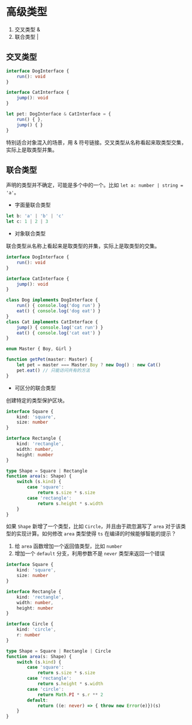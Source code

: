 # 高级类型

1. 交叉类型 &
2. 联合类型 |


## 交叉类型

```ts
interface DogInterface {
    run(): void
}

interface CatInterface {
    jump(): void
}

let pet: DogInterface & CatInterface = {
    run() { },
    jump() { }
}
```
特别适合对象混入的场景，用 & 符号链接。交叉类型从名称看起来取类型交集，实际上是取类型并集。

## 联合类型

声明的类型并不确定，可能是多个中的一个。比如 `let a: number | string = 'a'`。

- 字面量联合类型
```ts
let b: 'a' | 'b' | 'c'
let c: 1 | 2 | 3
```

- 对象联合类型

联合类型从名称上看起来是取类型的并集，实际上是取类型的交集。
```ts
interface DogInterface {
    run(): void
}

interface CatInterface {
    jump(): void
}

class Dog implements DogInterface {
    run() { console.log('dog run') }
    eat() { console.log('dog eat') }
}
class Cat implements CatInterface {
    jump() { console.log('cat run') }
    eat() { console.log('cat eat') }
}

enum Master { Boy, Girl }

function getPet(master: Master) {
    let pet = master === Master.Boy ? new Dog() : new Cat()
    pet.eat() // 只能访问共有的方法
}
```

- 可区分的联合类型

创建特定的类型保护区块。
```ts
interface Square {
    kind: 'square',
    size: number
}

interface Rectangle {
    kind: 'rectangle',
    width: number,
    height: number
}

type Shape = Square | Rectangle 
function area(s: Shape) {
    switch (s.kind) {
        case 'square':
            return s.size * s.size
        case 'rectangle':
            return s.height * s.width
    }
}
```

如果 `Shape` 新增了一个类型，比如 `Circle`，并且由于疏忽漏写了 `area` 对于该类型的实现计算。如何修改 `area` 类型使得 `ts` 在编译的时候能够智能的提示？

1. 给 `area` 函数增加一个返回值类型，比如 `number`
2. 增加一个 `default` 分支，利用参数不是 `never` 类型来返回一个错误

```ts
interface Square {
    kind: 'square',
    size: number
}

interface Rectangle {
    kind: 'rectangle',
    width: number,
    height: number
}

interface Circle {
    kind: 'circle',
    r: number
}

type Shape = Square | Rectangle | Circle
function area(s: Shape) {
    switch (s.kind) {
        case 'square':
            return s.size * s.size
        case 'rectangle':
            return s.height * s.width
        case 'circle':
            return Math.PI * s.r ** 2
        default:
            return ((e: never) => { throw new Error(e)})(s)
    }
}
```

